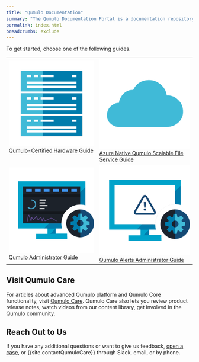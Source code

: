 ```yaml
---
title: "Qumulo Documentation"
summary: "The Qumulo Documentation Portal is a documentation repository that uses <a href='https://www.writethedocs.org/guide/docs-as-code/'>docs-as-code principles</a> and contains information and guidance about Qumulo-certified hardware platforms, Qumulo in the cloud, and Qumulo Core functionality and configuration, and Qumulo Alerts administration."
permalink: index.html
breadcrumbs: exclude
---
```


<style>#toc{display:none;}</style>

To get started, choose one of the following guides.

<table class="landing-page-table">
<tbody>
  <tr>
    <td class="landing-page-cell">
      <a class="multilink" href="hardware-guide/">
        <img src="images/hardware-guide.png" alt="Qumulo-Certified Hardware Guide" class="landing-page-icon"><br>
        Qumulo-Certified Hardware Guide<br><br>
      </a>
    </td>
    <td class="landing-page-cell">
      <a class="multilink" href="azure-guide/"><img src="images/azure-guide.png" alt="Azure Native Qumulo Scalable File Service Guide" class="landing-page-icon"><br>
        Azure Native Qumulo Scalable File Service Guide
      </a>
    </td>
  </tr>
  <tr>
    <td class="landing-page-cell">
      <a class="multilink" href="administrator-guide/"><img src="images/administrator-guide.png" alt="Qumulo Administrator Guide" class="landing-page-icon"><br>
        Qumulo Administrator Guide
      </a>
    </td>
    <td class="landing-page-cell">
      <a class="multilink" href="qumulo-alerts-guide/"><img src="images/qumulo-alerts-guide.png" alt="Qumulo Alerts Administrator Guide" class="landing-page-icon"><br>
        Qumulo Alerts Administrator Guide
      </a>
    </td>
  </tr>
</tbody>
</table>

## Visit Qumulo Care
For articles about advanced Qumulo platform and Qumulo Core functionality, visit [Qumulo Care](https://care.qumulo.com/hc/en-us). Qumulo Care also lets you review product release notes, watch videos from our content library, get involved in the Qumulo community.

## Reach Out to Us
If you have any additional questions or want to give us feedback, [open a case](https://care.qumulo.com/hc/en-us/requests/new), or {{site.contactQumuloCare}} through Slack, email, or by phone.
